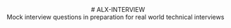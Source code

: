 <center># ALX-INTERVIEW</center>
Mock interview questions in preparation for real world technical interviews
